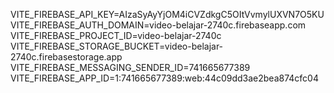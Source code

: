 VITE_FIREBASE_API_KEY=AIzaSyAyYjOM4iCVZdkgC5OItVvmylUXVN7O5KU
VITE_FIREBASE_AUTH_DOMAIN=video-belajar-2740c.firebaseapp.com
VITE_FIREBASE_PROJECT_ID=video-belajar-2740c
VITE_FIREBASE_STORAGE_BUCKET=video-belajar-2740c.firebasestorage.app
VITE_FIREBASE_MESSAGING_SENDER_ID=741665677389
VITE_FIREBASE_APP_ID=1:741665677389:web:44c09dd3ae2bea874cfc04
